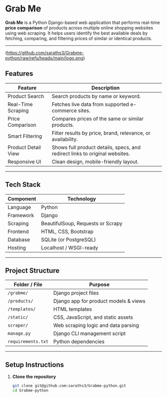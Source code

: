 # Grab Me

**Grab Me** is a Python Django-based web application that performs real-time **price comparison** of products across multiple online shopping websites using web scraping. It helps users identify the best available deals by fetching, comparing, and filtering prices of similar or identical products.

---
(https://github.com/saraths3/Grabme-python/raw/refs/heads/main/logo.png)

## Features

| Feature                     | Description                                                                 |
|----------------------------|-----------------------------------------------------------------------------|
| Product Search             | Search products by name or keyword.                                         |
| Real-Time Scraping         | Fetches live data from supported e-commerce sites.                          |
| Price Comparison           | Compares prices of the same or similar products.                            |
| Smart Filtering            | Filter results by price, brand, relevance, or availability.                 |
| Product Detail View        | Shows full product details, specs, and redirect links to original websites. |
| Responsive UI              | Clean design, mobile-friendly layout.                                       |

---

## Tech Stack

| Component       | Technology             |
|----------------|------------------------|
| Language        | Python                 |
| Framework       | Django                 |
| Scraping        | BeautifulSoup, Requests or Scrapy |
| Frontend        | HTML, CSS, Bootstrap   |
| Database        | SQLite (or PostgreSQL) |
| Hosting         | Localhost / WSGI-ready |

---

## Project Structure

| Folder / File         | Purpose                                     |
|-----------------------|---------------------------------------------|
| `/grabme/`            | Django project files                        |
| `/products/`          | Django app for product models & views       |
| `/templates/`         | HTML templates                              |
| `/static/`            | CSS, JavaScript, and static assets          |
| `scraper/`            | Web scraping logic and data parsing         |
| `manage.py`           | Django CLI management script                |
| `requirements.txt`    | Python dependencies                         |

---

## Setup Instructions

1. **Clone the repository**
   ```bash
   git clone git@github.com:saraths3/Grabme-python.git
   cd Grabme-python
